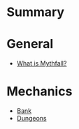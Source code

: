 # Summary

# General
- [What is Mythfall?](./what-is-mythfall.md)

# Mechanics
- [Bank](./mechanics/bank.md)
- [Dungeons](./mechanics/dungeons.md)
